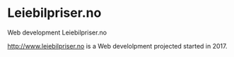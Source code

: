# Leiebilpriser.no
Web development Leiebilpriser.no

http://www.leiebilpriser.no is a Web develolpment projected started in 2017.
